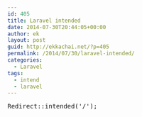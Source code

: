 ```yaml
---
id: 405
title: Laravel intended
date: 2014-07-30T20:44:05+00:00
author: ek
layout: post
guid: http://ekkachai.net/?p=405
permalink: /2014/07/30/laravel-intended/
categories:
  - Laravel
tags:
  - intend
  - laravel
---
```

<pre>Redirect::intended('/');
</pre>